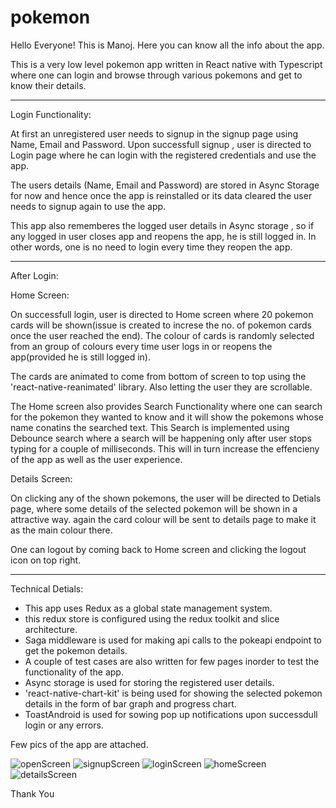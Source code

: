 # pokemon


Hello Everyone! This is Manoj. Here you can know all the info about the app.

This is a very low level pokemon app written in React native with Typescript where one can login and browse through various pokemons and get to know their details.

-----------------------
Login Functionality:

At first an unregistered user needs to signup in the signup page using Name, Email and Password. Upon successfull signup , user is directed to Login page where he can login with the registered credentials and use the app.

The users details (Name, Email and Password) are stored in Async Storage for now and hence once the app is reinstalled or its data cleared the user needs to signup again to use the app.

This app also rememberes the logged user details in Async storage , so if any logged in user closes app and reopens the app, he is still logged in. In other words, one is no need to login every time they reopen the app.

------------------------
After Login: 

Home Screen:

On successfull login, user is directed to Home screen where 20 pokemon cards will be shown(issue is created to increse the no. of pokemon cards once the user reached the end). The colour of cards is randomly selected from an group of colours every time user logs in or reopens the app(provided he is still logged in).

The cards are animated to come from bottom of screen to top using the 'react-native-reanimated' library. Also letting the user they are scrollable. 

The Home screen also provides Search Functionality where one can search for the pokemon they wanted to know and it will show the pokemons whose name conatins the searched text. This Search is implemented using Debounce search where a search will be happening only after user stops typing for a couple of milliseconds. This will in turn increase the effencieny of the app as well as the user experience.

Details Screen:

On clicking any of the shown pokemons, the user will be directed to Detials page, where some details of the selected pokemon will be shown in a attractive way. again the card colour will be sent to details page to make it as the main colour there. 

One can logout by coming back to Home screen and clicking the logout icon on top right.

-------------------------

Technical Detials:

- This app uses Redux as a global state management system.
- this redux store is configured using the redux toolkit and slice architecture.
- Saga middleware is used for making api calls to the pokeapi endpoint to get the pokemon details.
- A couple of test cases are also written for few pages inorder to test the functionality of the app.
- Async storage is used for storing the registered user details.
- 'react-native-chart-kit' is being used for showing the selected pokemon details in the form of bar graph and progress chart.
- ToastAndroid is used for sowing pop up notifications upon successdull login or any errors.


Few pics of the app are attached.

![openScreen](https://user-images.githubusercontent.com/63059012/200234015-9894a04b-592e-48cc-84bb-e1db212d8b92.png)
![signupScreen](https://user-images.githubusercontent.com/63059012/200234091-ab13b05d-0871-49b9-8977-5f77fd65f141.png)
![loginScreen](https://user-images.githubusercontent.com/63059012/200234124-ac495277-b7e7-405e-b84b-5afad868adda.png)
![homeScreen](https://user-images.githubusercontent.com/63059012/200234136-9efb1abd-4c65-4fc4-91d9-34c5ee5c255f.png)
![detailsScreen](https://user-images.githubusercontent.com/63059012/200234158-cd5c3690-86b7-4901-ae81-40f426824530.png)





Thank You
 

